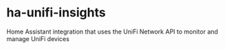# ha-unifi-insights
Home Assistant integration that uses the UniFi Network API to monitor and manage UniFi devices
